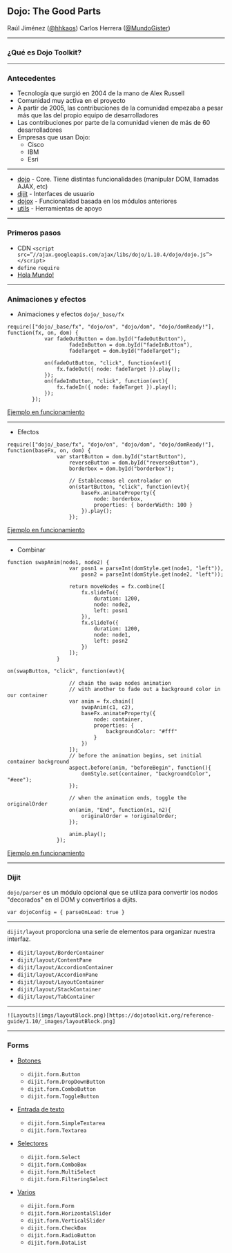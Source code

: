 ## Dojo: The Good Parts
Raúl Jiménez ([@hhkaos](https://twitter.com/hhkaos))
Carlos Herrera ([@MundoGister](https://twitter.com/MundoGister))

---
### ¿Qué es Dojo Toolkit?

---

### Antecedentes
   * Tecnología  que surgió en 2004 de la mano de Alex Russell
   * Comunidad muy activa en el proyecto
   * A partir de 2005, las contribuciones de la comunidad empezaba a pesar más que las del propio equipo de desarrolladores
   * Las contribuciones por parte de la comunidad vienen de más de 60 desarrolladores
   * Empresas que usan Dojo:
      * Cisco
      * IBM
      * Esri

---

   * [dojo](https://dojotoolkit.org/reference-guide/1.10/dojo/index.html#dojo-index) - Core. Tiene distintas funcionalidades (manipular DOM, llamadas AJAX, etc)
   * [dijit](https://dojotoolkit.org/reference-guide/1.10/dijit/index.html#dijit-index) - Interfaces de usuario
   * [dojox](https://dojotoolkit.org/reference-guide/1.10/dojox/index.html#dojox-index) - Funcionalidad basada en los módulos anteriores
   * [utils](https://dojotoolkit.org/reference-guide/1.10/util/index.html#util-index) - Herramientas de apoyo

---

### Primeros pasos

   * CDN   `<script src=”//ajax.googleapis.com/ajax/libs/dojo/1.10.4/dojo/dojo.js”></script>`
   * `define` `require`
   * [Hola Mundo!](https://github.com/MundoGister/Seminario_Dojo/blob/gh-pages/holamundo_dojo.html)

---

### Animaciones y efectos

   * Animaciones y efectos `dojo/_base/fx`

```
require(["dojo/_base/fx", "dojo/on", "dojo/dom", "dojo/domReady!"],     function(fx, on, dom) {
            var fadeOutButton = dom.byId("fadeOutButton"),
                    fadeInButton = dom.byId("fadeInButton"),
                    fadeTarget = dom.byId("fadeTarget");

            on(fadeOutButton, "click", function(evt){
                fx.fadeOut({ node: fadeTarget }).play();
            });
            on(fadeInButton, "click", function(evt){
                fx.fadeIn({ node: fadeTarget }).play();
            });
        });
```
[Ejemplo en funcionamiento](https://mundogister.github.io/Seminario_Dojo/effects/fade.html)

---

   * Efectos

```
require(["dojo/_base/fx", "dojo/on", "dojo/dom", "dojo/domReady!"], function(baseFx, on, dom) {
                var startButton = dom.byId("startButton"),
                    reverseButton = dom.byId("reverseButton"),
                    borderbox = dom.byId("borderbox");

                    // Establecemos el controlador on
                    on(startButton, "click", function(evt){
                        baseFx.animateProperty({
                            node: borderbox,
                            properties: { borderWidth: 100 }
                        }).play();
                    });
```
[Ejemplo en funcionamiento](https://mundogister.github.io/Seminario_Dojo/effects/animateBorder.html)

---

   * Combinar

```
function swapAnim(node1, node2) {
                    var posn1 = parseInt(domStyle.get(node1, "left")),
                        posn2 = parseInt(domStyle.get(node2, "left"));

                    return moveNodes = fx.combine([
                        fx.slideTo({
                            duration: 1200,
                            node: node2,
                            left: posn1
                        }),
                        fx.slideTo({
                            duration: 1200,
                            node: node1,
                            left: posn2
                        })
                    ]);
                }
```
```
on(swapButton, "click", function(evt){

                    // chain the swap nodes animation
                    // with another to fade out a background color in our container
                    var anim = fx.chain([
                        swapAnim(c1, c2),
                        baseFx.animateProperty({
                            node: container,
                            properties: {
                                backgroundColor: "#fff"
                            }
                        })
                    ]);
                    // before the animation begins, set initial container background
                    aspect.before(anim, "beforeBegin", function(){
                        domStyle.set(container, "backgroundColor", "#eee");
                    });

                    // when the animation ends, toggle the originalOrder
                    on(anim, "End", function(n1, n2){
                        originalOrder = !originalOrder;
                    });

                    anim.play();
                });
```

[Ejemplo en funcionamiento](https://mundogister.github.io/Seminario_Dojo/effects/combine_chain.html)

---

### Dijit

`dojo/parser` es un módulo opcional que se utiliza para convertir los nodos "decorados" en el DOM y convertirlos a dijits.
```
var dojoConfig = { parseOnLoad: true }

```

---

`dijit/layout` proporciona una serie de elementos para organizar nuestra interfaz.
   * `dijit/layout/BorderContainer`
   * `dijit/layout/ContentPane`
   * `dijit/layout/AccordionContainer`
   * `dijit/layout/AccordionPane`
   * `dijit/layout/LayoutContainer`
   * `dijit/layout/StackContainer`
   * `dijit/layout/TabContainer`

---

```
![Layouts](imgs/layoutBlock.png)[https://dojotoolkit.org/reference-guide/1.10/_images/layoutBlock.png]

```
---

### Forms

* [Botones](https://mundogister.github.io/Seminario_Dojo/dijit/form/buttons.html)
   * `dijit.form.Button`
   * `dijit.form.DropDownButton`
   * `dijit.form.ComboButton`
   * `dijit.form.ToggleButton`



* [Entrada de texto](https://mundogister.github.io/Seminario_Dojo/dijit/form/text_areas.html)

   *  `dijit.form.SimpleTextarea`
   *  `dijit.form.Textarea`



* [Selectores](https://mundogister.github.io/Seminario_Dojo/dijit/form/select_widgets.html)
   *  `dijit.form.Select`
   *  `dijit.form.ComboBox`
   *  `dijit.form.MultiSelect`
   *  `dijit.form.FilteringSelect`   

* [Varios](https://mundogister.github.io/Seminario_Dojo/dijit/form/Form.html)
   * `dijit.form.Form`
   * `dijit.form.HorizontalSlider`
   * `dijit.form.VerticalSlider`
   * `dijit.form.CheckBox`
   * `dijit.form.RadioButton`
   * `dijit.form.DataList`
